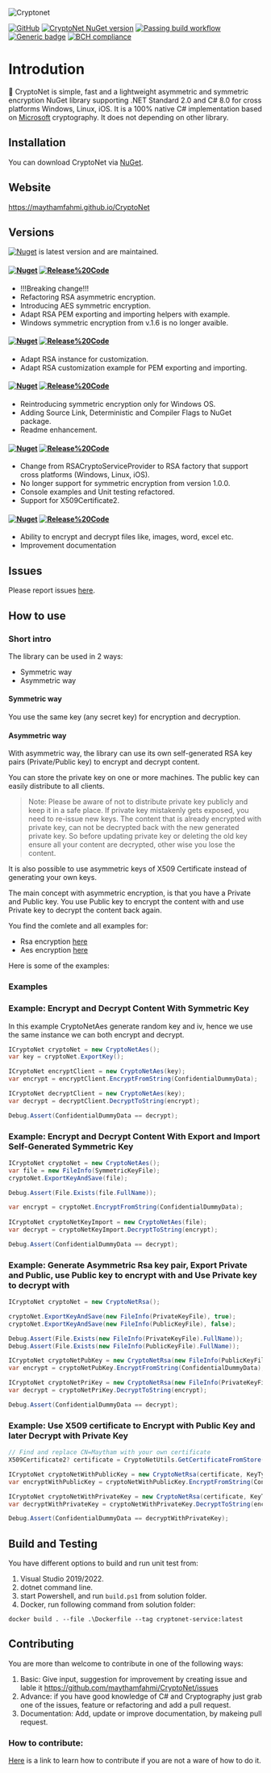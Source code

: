 ![Cryptonet](https://raw.githubusercontent.com/maythamfahmi/CryptoNet/main/img/CryptoNetLogo.svg)

[![GitHub](https://img.shields.io/github/license/maythamfahmi/cryptonet)](https://github.com/maythamfahmi/CryptoNet/blob/main/LICENSE)
[![CryptoNet NuGet version](https://img.shields.io/nuget/v/CryptoNet?color=blue)](https://www.nuget.org/packages/CryptoNet/)
[![Passing build workflow](https://github.com/maythamfahmi/CryptoNet/actions/workflows/ci.yml/badge.svg)](https://github.com/maythamfahmi/CryptoNet/actions/workflows/ci.yml)
[![Generic badge](https://img.shields.io/badge/support-.NET%20Standard%202.0-blue.svg)](https://github.com/maythamfahmi/CryptoNet)
[![BCH compliance](https://bettercodehub.com/edge/badge/maythamfahmi/CryptoNet?branch=main)](https://bettercodehub.com)


# Introdution
:rocket: CryptoNet is simple, fast and a lightweight asymmetric and symmetric encryption NuGet library supporting .NET Standard 2.0 and C# 8.0 for cross platforms Windows, Linux, iOS.
It is a 100% native C# implementation based on [Microsoft](https://docs.microsoft.com/en-us/dotnet/api/system.security.cryptography?view=net-6.0) cryptography.
It does not depending on other library.

## Installation

You can download CryptoNet via [NuGet](https://www.nuget.org/packages/CryptoNet).

## Website

https://maythamfahmi.github.io/CryptoNet

## Versions

[![Nuget](https://img.shields.io/nuget/v/cryptonet?style=social)](https://www.nuget.org/packages/CryptoNet/) is latest version and are maintained. 

#### [![Nuget](https://img.shields.io/badge/nuget-v2.0.0-blue?style=social)](https://www.nuget.org/packages/CryptoNet/2.0.0) [![Release%20Code](https://img.shields.io/badge/release%20code-v2.0.0-blue?style=social)](https://github.com/maythamfahmi/CryptoNet/releases/tag/v2.0.0)
- !!!Breaking change!!!
- Refactoring RSA asymmetric encryption.
- Introducing AES symmetric encryption.
- Adapt RSA PEM exporting and importing helpers with example.
- Windows symmetric encryption from v.1.6 is no longer avaible.

#### [![Nuget](https://img.shields.io/badge/nuget-v1.6.0-blue?style=social)](https://www.nuget.org/packages/CryptoNet/1.6.0) [![Release%20Code](https://img.shields.io/badge/release%20code-v1.6.0-blue?style=social)](https://github.com/maythamfahmi/CryptoNet/releases/tag/v1.6.0)
- Adapt RSA instance for customization.
- Adapt RSA customization example for PEM exporting and importing.

#### [![Nuget](https://img.shields.io/badge/nuget-v1.5.0-blue?style=social)](https://www.nuget.org/packages/CryptoNet/1.5.0) [![Release%20Code](https://img.shields.io/badge/release%20code-v1.5.0-blue?style=social)](https://github.com/maythamfahmi/CryptoNet/releases/tag/v1.5.0)
- Reintroducing symmetric encryption only for Windows OS.
- Adding Source Link, Deterministic and Compiler Flags to NuGet package.
- Readme enhancement.

#### [![Nuget](https://img.shields.io/badge/nuget-v1.2.0-blue?style=social)](https://www.nuget.org/packages/CryptoNet/1.2.0) [![Release%20Code](https://img.shields.io/badge/release%20code-v1.2.0-blue?style=social)](https://github.com/maythamfahmi/CryptoNet/releases/tag/v1.2.0)
- Change from RSACryptoServiceProvider to RSA factory that support cross platforms (Windows, Linux, iOS).
- No longer support for symmetric encryption from version 1.0.0.
- Console examples and Unit testing refactored.
- Support for X509Certificate2.

#### [![Nuget](https://img.shields.io/badge/nuget-v1.0.0-blue?style=social)](https://www.nuget.org/packages/CryptoNet/1.0.0) [![Release%20Code](https://img.shields.io/badge/release%20code-v1.0.0-blue?style=social)](https://github.com/maythamfahmi/CryptoNet/releases/tag/v1.0.0)

- Ability to encrypt and decrypt files like, images, word, excel etc.
- Improvement documentation

## Issues

Please report issues [here](https://github.com/maythamfahmi/CryptoNet/issues).

## How to use

### Short intro

The library can be used in 2 ways:

* Symmetric way
* Asymmetric way

#### Symmetric way
You use the same key (any secret key) for encryption and decryption.

#### Asymmetric way
With asymmetric way, the library can use its own self-generated RSA key pairs (Private/Public key) to encrypt and decrypt content.

You can store the private key on one or more machines. The public key can easily distribute to all clients.

> Note: Please be aware of not to distribute private key publicly and keep it in a safe place. If private key mistakenly gets exposed, you need to re-issue new keys. The content that is already encrypted with private key, can not be decrypted back with the new generated private key. So before updating private key or deleting the old key ensure all your content are decrypted, other wise you lose the content.

It is also possible to use asymmetric keys of X509 Certificate instead of generating your own keys.

The main concept with asymmetric encryption, is that you have a Private and Public key. You use Public key to encrypt the content with and use Private key to decrypt the content back again.

You find the comlete and all examples for:

- Rsa encryption [here](https://github.com/maythamfahmi/CryptoNet/blob/main/CryptoNet.Cli/ExampleRsa.cs)
- Aes encryption [here](https://github.com/maythamfahmi/CryptoNet/blob/main/CryptoNet.Cli/ExampleAes.cs) 


Here is some of the examples:

### Examples

### Example: Encrypt and Decrypt Content With Symmetric Key
In this example CryptoNetAes generate random key and iv, hence we use the same instance we can both encrypt and decrypt.
```csharp
ICryptoNet cryptoNet = new CryptoNetAes();
var key = cryptoNet.ExportKey();

ICryptoNet encryptClient = new CryptoNetAes(key);
var encrypt = encryptClient.EncryptFromString(ConfidentialDummyData);

ICryptoNet decryptClient = new CryptoNetAes(key);
var decrypt = decryptClient.DecryptToString(encrypt);

Debug.Assert(ConfidentialDummyData == decrypt);
```

### Example: Encrypt and Decrypt Content With Export and Import Self-Generated Symmetric Key
```csharp
ICryptoNet cryptoNet = new CryptoNetAes();
var file = new FileInfo(SymmetricKeyFile);
cryptoNet.ExportKeyAndSave(file);

Debug.Assert(File.Exists(file.FullName));

var encrypt = cryptoNet.EncryptFromString(ConfidentialDummyData);
        
ICryptoNet cryptoNetKeyImport = new CryptoNetAes(file);
var decrypt = cryptoNetKeyImport.DecryptToString(encrypt);

Debug.Assert(ConfidentialDummyData == decrypt);
```

### Example: Generate Asymmetric Rsa key pair, Export Private and Public, use Public key to encrypt with and Use Private key to decrypt with
```csharp
ICryptoNet cryptoNet = new CryptoNetRsa();

cryptoNet.ExportKeyAndSave(new FileInfo(PrivateKeyFile), true);
cryptoNet.ExportKeyAndSave(new FileInfo(PublicKeyFile), false);

Debug.Assert(File.Exists(new FileInfo(PrivateKeyFile).FullName));
Debug.Assert(File.Exists(new FileInfo(PublicKeyFile).FullName));

ICryptoNet cryptoNetPubKey = new CryptoNetRsa(new FileInfo(PublicKeyFile));
var encrypt = cryptoNetPubKey.EncryptFromString(ConfidentialDummyData);

ICryptoNet cryptoNetPriKey = new CryptoNetRsa(new FileInfo(PrivateKeyFile));
var decrypt = cryptoNetPriKey.DecryptToString(encrypt);

Debug.Assert(ConfidentialDummyData == decrypt);
```

### Example: Use X509 certificate to Encrypt with Public Key and later Decrypt with Private Key
```csharp
// Find and replace CN=Maytham with your own certificate
X509Certificate2? certificate = CryptoNetUtils.GetCertificateFromStore("CN=Maytham");

ICryptoNet cryptoNetWithPublicKey = new CryptoNetRsa(certificate, KeyType.PublicKey);
var encryptWithPublicKey = cryptoNetWithPublicKey.EncryptFromString(ConfidentialDummyData);

ICryptoNet cryptoNetWithPrivateKey = new CryptoNetRsa(certificate, KeyType.PrivateKey);
var decryptWithPrivateKey = cryptoNetWithPrivateKey.DecryptToString(encryptWithPublicKey);

Debug.Assert(ConfidentialDummyData == decryptWithPrivateKey);
```

## Build and Testing
You have different options to build and run unit test from:
 1. Visual Studio 2019/2022.
 2. dotnet command line.
 3. start Powershell, and run ```build.ps1``` from solution folder.
 4. Docker, run following command from solution folder:

```
docker build . --file .\Dockerfile --tag cryptonet-service:latest
```

## Contributing

You are more than welcome to contribute in one of the following ways:

1. Basic: Give input, suggestion for improvement by creating issue and lable it https://github.com/maythamfahmi/CryptoNet/issues
2. Advance: if you have good knowledge of C# and Cryptography just grab one of the issues, feature or refactoring and add a pull request.
3. Documentation: Add, update or improve documentation, by makeing pull request.

### How to contribute:

[Here](https://www.dataschool.io/how-to-contribute-on-github/) is a link to learn how to contribute if you are not a ware of how to do it.